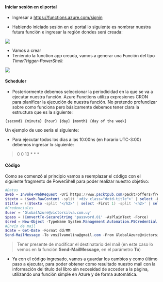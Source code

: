 #### Iniciar sesión en el portal

- Ingresar a https://functions.azure.com/signin

- Habiendo iniciado sesión en el portal lo siguiente es nombrar nuestra futura función e ingresar la región dondes será creada:
<img src="https://bv8lsa-ch3302.files.1drv.com/y3m_tPMQc_2yD2QxUmgEA-Oq9bR9ZEzN7Km_D_-bejZc8sj4H-V5xFg3N1FPFvve1zvNokyPb0fVB_qCvReCeWAlGGf87JqVeallpq4rJpO0zIQI--oqckMlhZ7XQFtTNKusFuFKd9f7-BanU-bov3lin28kC0yVwKbrnDycg91FRs?width=925&amp;height=652&amp;cropmode=none">

- Vamos a crear
- Teniendo la function app creada, vamos a generar una Función del tipo *TimerTrigger-PowerShell*:

<img src="https://bv8nsa-ch3302.files.1drv.com/y3m-3jzL9oQPtnBQlmlhm1hqNcqlMohnu4bNHs1EdLC99x8SaULxN0MQTamO9-SH6Pq5ZgvCMnXZskMvhM0Z-yJj0MkSLdbVDUInNz7KeROkTG7Y4ATpqB4L_XP1IgC9bm_ym9Cme6ioMqNrvwEJgd4KVwgXTrrnuufb49Q5NvtHJY?width=1166&height=573&cropmode=none">

#### Scheduler

- Posteriormente debemos seleccionar la periodicidad en la que se va a ejecutar nuestra función. Azure Functions utiliza expresiones CRON para planificar la ejecución de nuestra función. No pretendo profundizar sobre como funciona pero básicamente debemos tener clara la estructura que es la siguiente:


```
{second} {minute} {hour} {day} {month} {day of the week}
```

Un ejemplo de uso sería el siguiente:

- Para ejecutar todos los días a las 10:00hs (en horario UTC-3:00) debemos ingresar lo siguiente:

>0 0 13 * * *

#### Código

Como se comenzó al principio vamos a reemplazar el código con el siguiente fragmento de PowerShell para poder realizar nuestro objetivo:

```powershell
#Datos
$web = Invoke-WebRequest -Uri https://www.packtpub.com/packt/offers/free-learning -UseBasicParsing
$texto = ($web.RawContent -split '<div class="dotd-title">' | select -Last 1)
$title = (($texto -split '</h2>' | select -First 1) -split '<h2>' | select -Last 1).trim()
#Credenciales
$user = 'GlobalAzure@victorsilva.com.uy'
$pass = (ConvertTo-SecureString 'password.01' -AsPlainText -Force)
$cred = New-Object -TypeName System.Management.Automation.PSCredential -ArgumentList $user, $pass
#Envío de mail 
$date = Get-Date -Format dd/MM
Send-MailMessage -To vmsilvamolina@gmail.com -From GlobalAzure@victorsilva.com.uy -Subject "Packtpub: Libro gratis - $date" -Body $title -SmtpServer smtp.office365.com -UseSsl -Credential $cred -Port 587
```

> Tener presente de modificar el destinatario del mail (en este caso lo vemos en la función **Send-MailMessage**, en el parámetro **To**)

- Ya con el código ingresado, vamos a guardar los cambios y como último paso a ejecutar, para poder obtener como resultado nuestro mail con la información del título del libro sin necesidad de acceder a la página, utilizando una función simple en Azure y de forma automática.